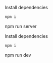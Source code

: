 <!-- Backend -->

Install dependencies
```shell
npm i
```

npm run server

<!-- Frontend -->

Install dependencies
```shell
npm i
```

npm run dev
